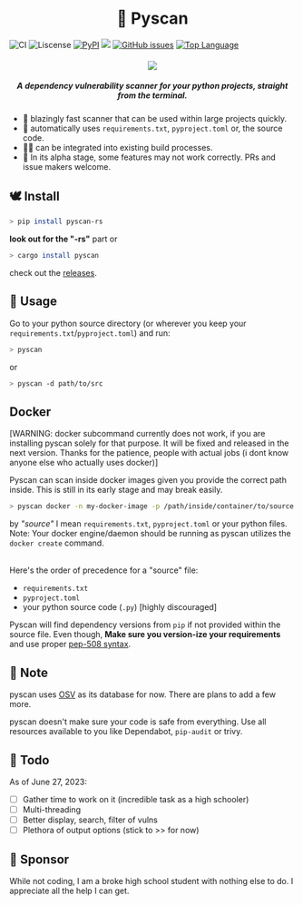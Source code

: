<h1 align="center"> 🐍 Pyscan </h1>

![CI](https://github.com/aswinnnn/pyscan/actions/workflows/CI.yml/badge.svg) ![Liscense](https://img.shields.io/github/license/aswinnnn/pyscan?color=ff64b4) [![PyPI](https://img.shields.io/pypi/v/pyscan-rs?color=ff69b4)](https://pypi.org/project/pyscan-rs) [![](https://img.shields.io/crates/v/pyscan?color=ff64b4)](https://crates.io/crates/pyscan) [![GitHub issues](https://img.shields.io/github/issues/aswinnnn/pyscan.svg?color=ff69b4)](https://GitHub.com/aswinnnn/pyscan/issues/) [![Top Language](https://img.shields.io/github/languages/top/aswinnnn/pyscan?color=ff69b4)](https://img.shields.io/github/languages/top/aswinnnn/pyscan)

<h4 align="center"> 

<img src="https://media.discordapp.net/attachments/1002212458502557718/1107648562004758538/pyscan.png?width=779&height=206">

</h4>

<h5 align="center"> <i>A dependency vulnerability scanner for your python projects, straight from the terminal.</i> </h5>

+ 🚀 blazingly fast scanner that can be used within large projects quickly.
+ 🤖 automatically uses `requirements.txt`, `pyproject.toml` or, the source code.
+ 🧑‍💻 can be integrated into existing build processes.
+ 💽 In its alpha stage, some features may not work correctly. PRs and issue makers welcome.

## 🕊️ Install

```bash
> pip install pyscan-rs
```
**look out for the "-rs"** part
or

```bash
> cargo install pyscan
```

check out the [releases](https://github.com/aswinnnn/pyscan/releases).

## 🐇 Usage

Go to your python source directory (or wherever you keep your `requirements.txt`/`pyproject.toml`) and run:

```bash
> pyscan
```
or
```bash
> pyscan -d path/to/src
```

## Docker

[WARNING: docker subcommand currently does not work, if you are installing pyscan solely for that purpose. It will be fixed and released in the next version. Thanks for the patience, people with actual jobs (i dont know anyone else who actually uses docker)]

Pyscan can scan inside docker images given you provide the correct path inside. This is still in its early stage and may break easily.

```bash
> pyscan docker -n my-docker-image -p /path/inside/container/to/source
```

by <i>"source"</i> I mean `requirements.txt`, `pyproject.toml` or your python files.
Note: Your docker engine/daemon should be running as pyscan utilizes the `docker create` command. 

<br>
Here's the order of precedence for a "source" file:

+ `requirements.txt`
+ `pyproject.toml`
+ your python source code (`.py`) [highly discouraged]

Pyscan will find dependency versions from `pip` if not provided within the source file. Even though, **Make sure you version-ize your requirements** and use proper [pep-508 syntax](https://peps.python.org/pep-0508/).

## 🦀 Note

pyscan uses [OSV](https://osv.dev) as its database for now. There are plans to add a few more.

pyscan doesn't make sure your code is safe from everything. Use all resources available to you like Dependabot, `pip-audit` or trivy.

## 🐰 Todo

As of June 27, 2023:

- [ ] Gather time to work on it (incredible task as a high schooler)
- [ ] Multi-threading
- [ ] Better display, search, filter of vulns
- [ ] Plethora of output options (stick to >> for now)  

## 🐹 Sponsor

While not coding, I am a broke high school student with nothing else to do. I appreciate all the help I can get.
